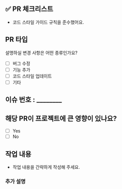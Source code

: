## ✅ PR 체크리스트
-  코드 스타일 가이드 규칙을 준수했어요.

## PR 타입
설명하실 변경 사항은 어떤 종류인가요?

<!-- 해당하는 한가지 타입에 체크해 주세요. -->
- [ ] 버그 수정
- [ ] 기능 추가
- [ ] 코드 스타일 업데이트
- [ ] 기타

<!-- 빈칸에 이슈번호를 입력해 주세요. 이슈번호를 모를 경우 추후 추가 가능하며, 그냥 넘어가셔도 좋습니다. -->
## 이슈 번호 : ________


## 해당 PR이 프로젝트에 큰 영향이 있나요?
<!-- 해당하는 한가지 타입에 체크해 주세요. -->
- [ ] Yes
- [ ] No

## 작업 내용
- 작업 내용을 간략하게 작성해 주세요.

### 추가 설명